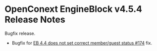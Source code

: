 # OpenConext EngineBlock v4.5.4 Release Notes #

Bugfix release.

* Bugfix for [EB 4.4 does not set correct member/guest status #174](https://github.com/OpenConext/OpenConext-engineblock/issues/174) fix.
